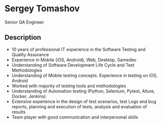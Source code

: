 # Sergey Tomashov
Senior QA Engineer

## Description
- 10 years of professional IT experience in the Software Testing and Quality Assurance
- Experience in Mobile (iOS, Android), Web, Desktop, Gamedev
- Understanding of Software Development Life Cycle and Test Methodologies
- Understanding of Mobile testing concepts. Experience in testing on iOS, Android
- Worked with majority of testing tools and methodologies
- Understanding of Automation testing (Python, Selenium, Pytest, Allure, Docker, Jenkins)
- Extensive experience in the design of test scenarios, test Logs and bug reports, planning and execution of tests, analysis and evaluation of results
- Team player with good communication and interpersonal skills
